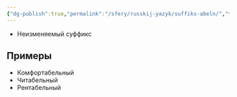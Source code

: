 ```yaml
---
{"dg-publish":true,"permalink":"/sfery/russkij-yazyk/suffiks-abeln/","tags":["Русский"]}
---
```


- Неизменяемый суффикс 
## Примеры
- Комфортабельный 
- Читабельный
- Рентабельный 